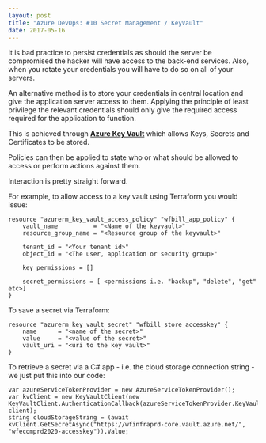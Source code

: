 ```yaml
---
layout: post
title: "Azure DevOps: #10 Secret Management / KeyVault"
date: 2017-05-16
---
```


It is bad practice to persist credentials as should the server be compromised the hacker will have access to the back-end services.  Also, when you rotate your credentials you will have to do so on all of your servers.

An alternative method is to store your credentials in central location and give the application server access to them.  Applying the principle of least privilege the relevant credentials should only give the required access required for the application to function.

This is achieved through
__[Azure Key Vault](https://azure.microsoft.com/en-us/services/key-vault/)__
which allows Keys, Secrets and Certificates to be stored.

Policies can then be applied to state who or what should be allowed to access or perform actions against them.


Interaction is pretty straight forward.

For example, to allow access to a key vault using Terraform you would issue:

    resource "azurerm_key_vault_access_policy" "wfbill_app_policy" {
        vault_name          = "<Name of the keyvault>"
        resource_group_name = "<Resource group of the keyvault>"

        tenant_id = "<Your tenant id>"
        object_id = "<The user, application or security group>"

        key_permissions = []

        secret_permissions = [ <permissions i.e. "backup", "delete", "get" etc>]
    }

To save a secret via Terraform:

    resource "azurerm_key_vault_secret" "wfbill_store_accesskey" {
        name      = "<name of the secret>"
        value     = "<value of the secret>"
        vault_uri = "<uri to the key vault>"
    }

To retrieve a secret via a C# app - i.e. the cloud storage connection string - we just put this into our code:

    var azureServiceTokenProvider = new AzureServiceTokenProvider();
    var kvClient = new KeyVaultClient(new KeyVaultClient.AuthenticationCallback(azureServiceTokenProvider.KeyVaultTokenCallback), client);
    string cloudStorageString = (await kvClient.GetSecretAsync("https://wfinfraprd-core.vault.azure.net/", "wfecomprd2020-accesskey")).Value;